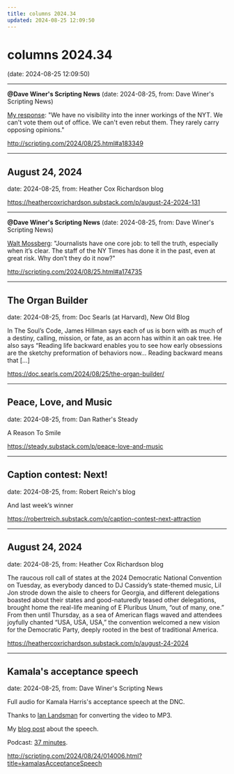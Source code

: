 ```yaml
---
title: columns 2024.34
updated: 2024-08-25 12:09:50
---
```


# columns 2024.34

(date: 2024-08-25 12:09:50)

---

**@Dave Winer's Scripting News** (date: 2024-08-25, from: Dave Winer's Scripting News)

<a href="https://www.threads.net/@davew/post/C_GmCiXJVBa">My response</a>: "We have no visibility into the inner workings of the NYT. We can't vote them out of office. We can't even rebut them. They rarely carry opposing opinions."
 

<http://scripting.com/2024/08/25.html#a183349>

---

## August 24, 2024

date: 2024-08-25, from: Heather Cox Richardson blog

 

<https://heathercoxrichardson.substack.com/p/august-24-2024-131>

---

**@Dave Winer's Scripting News** (date: 2024-08-25, from: Dave Winer's Scripting News)

<a href="https://www.threads.net/@davew/post/C_GcSKWJ1bc">Walt Mossberg</a>: "Journalists have one core job: to tell the truth, especially when it’s clear. The staff of the NY Times has done it in the past, even at great risk. Why don’t they do it now?" 

<http://scripting.com/2024/08/25.html#a174735>

---

## The Organ Builder

date: 2024-08-25, from: Doc Searls (at Harvard), New Old Blog

In The Soul&#8217;s Code, James Hillman says each of us is born with as much of a destiny, calling, mission, or fate, as an acorn has within it an oak tree. He also says &#8220;Reading life backward enables you to see how early obsessions are the sketchy preformation of behaviors now&#8230; Reading backward means that [&#8230;] 

<https://doc.searls.com/2024/08/25/the-organ-builder/>

---

## Peace, Love, and Music

date: 2024-08-25, from: Dan Rather's Steady

A Reason To Smile 

<https://steady.substack.com/p/peace-love-and-music>

---

## Caption contest: Next!

date: 2024-08-25, from: Robert Reich's blog

And last week&#8217;s winner 

<https://robertreich.substack.com/p/caption-contest-next-attraction>

---

## August 24, 2024

date: 2024-08-25, from: Heather Cox Richardson blog

The raucous roll call of states at the 2024 Democratic National Convention on Tuesday, as everybody danced to DJ Cassidy&#8217;s state-themed music, Lil Jon strode down the aisle to cheers for Georgia, and different delegations boasted about their states and good-naturedly teased other delegations, brought home the real-life meaning of E Pluribus Unum, &#8220;out of many, one.&#8221; From then until Thursday, as a sea of American flags waved and attendees joyfully chanted &#8220;USA, USA, USA,&#8221; the convention welcomed a new vision for the Democratic Party, deeply rooted in the best of traditional America. 

<https://heathercoxrichardson.substack.com/p/august-24-2024>

---

## Kamala's acceptance speech

date: 2024-08-25, from: Dave Winer's Scripting News

<p>Full audio for Kamala Harris's acceptance speech at the DNC. </p>
<p>Thanks to <a href="https://www.threads.net/@ianlandsman">Ian Landsman</a> for converting the video to MP3.  </p>
<p>My <a href="http://scripting.com/2024/08/23/123805.html">blog post</a> about the speech. </p>
<p>Podcast: <a href="https://s3.amazonaws.com/scripting.com/2024/08/24/kamalaHarrisAcceptanceSpeech2024.m4a">37 minutes</a>.</p>
 

<http://scripting.com/2024/08/24/014006.html?title=kamalasAcceptanceSpeech>

